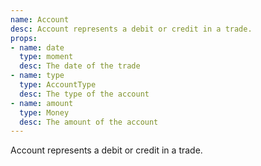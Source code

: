 ```yaml
---
name: Account
desc: Account represents a debit or credit in a trade.
props:
- name: date
  type: moment
  desc: The date of the trade
- name: type
  type: AccountType
  desc: The type of the account
- name: amount
  type: Money
  desc: The amount of the account
---
```


Account represents a debit or credit in a trade.
